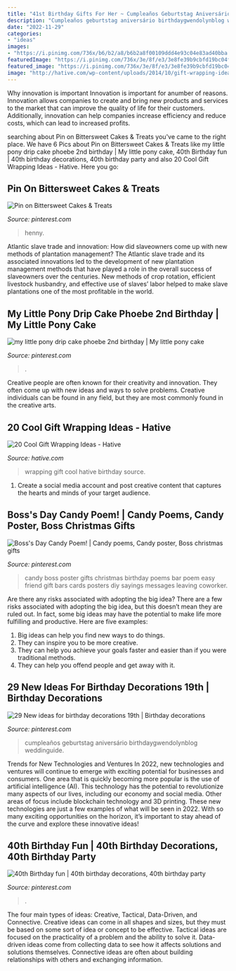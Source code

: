 ```yaml
---
title: "41st Birthday Gifts For Her ~ Cumpleaños Geburtstag Aniversário Birthdaygwendolynblog Weddinguide"
description: "Cumpleaños geburtstag aniversário birthdaygwendolynblog weddinguide"
date: "2022-11-29"
categories:
- "ideas"
images:
- "https://i.pinimg.com/736x/b6/b2/a8/b6b2a8f00109ddd4e93c04e83ad40bba.jpg"
featuredImage: "https://i.pinimg.com/736x/3e/8f/e3/3e8fe39b9cbfd19bc04f499e25a47aff.jpg"
featured_image: "https://i.pinimg.com/736x/3e/8f/e3/3e8fe39b9cbfd19bc04f499e25a47aff.jpg"
image: "http://hative.com/wp-content/uploads/2014/10/gift-wrapping-ideas/4-cool-gift-wrapping-ideas.jpg"
---
```



Why innovation is important
Innovation is important for anumber of reasons. Innovation allows companies to create and bring new products and services to the market that can improve the quality of life for their customers. Additionally, innovation can help companies increase efficiency and reduce costs, which can lead to increased profits.

	

		
searching about Pin on Bittersweet Cakes &amp; Treats you've came to the right place. We have 6 Pics about Pin on Bittersweet Cakes &amp; Treats like my little pony drip cake phoebe 2nd birthday | My little pony cake, 40th Birthday fun | 40th birthday decorations, 40th birthday party and also 20 Cool Gift Wrapping Ideas - Hative. Here you go:
		
    
## Pin On Bittersweet Cakes &amp; Treats

<img loading=lazy src="https://i.pinimg.com/736x/e5/b7/b4/e5b7b4ab58441a3a3b7e58bc134469b0.jpg" onerror="this.onerror=null;this.src='https://tse2.mm.bing.net/th?id=OIP.MBhm_8jn7TN73jyvraHRFgHaKs&amp;pid=15.1';" alt="Pin on Bittersweet Cakes &amp; Treats">

_Source: pinterest.com_

>henny. 

	

Atlantic slave trade and innovation: How did slaveowners come up with new methods of plantation management?
The Atlantic slave trade and its associated innovations led to the development of new plantation management methods that have played a role in the overall success of slaveowners over the centuries. New methods of crop rotation, efficient livestock husbandry, and effective use of slaves’ labor helped to make slave plantations one of the most profitable in the world.

    
## My Little Pony Drip Cake Phoebe 2nd Birthday | My Little Pony Cake

<img loading=lazy src="https://i.pinimg.com/736x/87/59/7b/87597b17c93c29588f3b31aefdc4f71e.jpg" onerror="this.onerror=null;this.src='https://tse3.mm.bing.net/th?id=OIP.3aVlJj1C6zQscXGBjZso5QHaJ4&amp;pid=15.1';" alt="my little pony drip cake phoebe 2nd birthday | My little pony cake">

_Source: pinterest.com_

>. 

	

Creative people are often known for their creativity and innovation. They often come up with new ideas and ways to solve problems. Creative individuals can be found in any field, but they are most commonly found in the creative arts.

    
## 20 Cool Gift Wrapping Ideas - Hative

<img loading=lazy src="http://hative.com/wp-content/uploads/2014/10/gift-wrapping-ideas/4-cool-gift-wrapping-ideas.jpg" onerror="this.onerror=null;this.src='https://tse2.mm.bing.net/th?id=OIP.DM290G5GGwFg2ZJmXLjxnAHaLH&amp;pid=15.1';" alt="20 Cool Gift Wrapping Ideas - Hative">

_Source: hative.com_

>wrapping gift cool hative birthday source. 

	

1. Create a social media account and post creative content that captures the hearts and minds of your target audience.

    
## Boss&#039;s Day Candy Poem! | Candy Poems, Candy Poster, Boss Christmas Gifts

<img loading=lazy src="https://i.pinimg.com/736x/d5/c5/78/d5c578d4d83536f2ec6f519a2b4a08fa--candy-poems.jpg" onerror="this.onerror=null;this.src='https://tse1.mm.bing.net/th?id=OIP.px55cMfmwepAjIFIUPiYewHaJ3&amp;pid=15.1';" alt="Boss&#039;s Day Candy Poem! | Candy poems, Candy poster, Boss christmas gifts">

_Source: pinterest.com_

>candy boss poster gifts christmas birthday poems bar poem easy friend gift bars cards posters diy sayings messages leaving coworker. 

	

Are there any risks associated with adopting the big idea?
There are a few risks associated with adopting the big idea, but this doesn’t mean they are ruled out. In fact, some big ideas may have the potential to make life more fulfilling and productive. Here are five examples: 
1. Big ideas can help you find new ways to do things.
2. They can inspire you to be more creative.
3. They can help you achieve your goals faster and easier than if you were traditional methods.
4. They can help you offend people and get away with it.

    
## 29 New Ideas For Birthday Decorations 19th | Birthday Decorations

<img loading=lazy src="https://i.pinimg.com/736x/b6/b2/a8/b6b2a8f00109ddd4e93c04e83ad40bba.jpg" onerror="this.onerror=null;this.src='https://tse4.mm.bing.net/th?id=OIP.kg0-lOTcQd-Yy71fwR0ShQAAAA&amp;pid=15.1';" alt="29 New ideas for birthday decorations 19th | Birthday decorations">

_Source: pinterest.com_

>cumpleaños geburtstag aniversário birthdaygwendolynblog weddinguide. 

	

Trends for New Technologies and Ventures
In 2022, new technologies and ventures will continue to emerge with exciting potential for businesses and consumers. One area that is quickly becoming more popular is the use of artificial intelligence (AI). This technology has the potential to revolutionize many aspects of our lives, including our economy and social media. Other areas of focus include blockchain technology and 3D printing. These new technologies are just a few examples of what will be seen in 2022. With so many exciting opportunities on the horizon, it’s important to stay ahead of the curve and explore these innovative ideas!

    
## 40th Birthday Fun | 40th Birthday Decorations, 40th Birthday Party

<img loading=lazy src="https://i.pinimg.com/736x/3e/8f/e3/3e8fe39b9cbfd19bc04f499e25a47aff.jpg" onerror="this.onerror=null;this.src='https://tse4.mm.bing.net/th?id=OIP.UgGxOPZy7lacHyxNjCtlSAHaLH&amp;pid=15.1';" alt="40th Birthday fun | 40th birthday decorations, 40th birthday party">

_Source: pinterest.com_

>. 

	

The four main types of ideas: Creative, Tactical, Data-Driven, and Connective.
Creative ideas can come in all shapes and sizes, but they must be based on some sort of idea or concept to be effective. Tactical ideas are focused on the practicality of a problem and the ability to solve it. Data-driven ideas come from collecting data to see how it affects solutions and solutions themselves. Connective ideas are often about building relationships with others and exchanging information.

